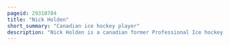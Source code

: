 ```yaml
---
pageid: 29310784
title: "Nick Holden"
short_summary: "Canadian ice hockey player"
description: "Nick Holden is a canadian former Professional Ice hockey Defenceman who played 12 Seasons in the National Hockey League for the Columbus Blue Jackets, Colorado Avalanche, New York Rangers, Boston Bruins, Vegas Golden Knights, and Ottawa Senators."
---
```

